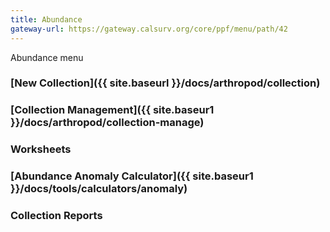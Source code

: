 ```yaml
---
title: Abundance
gateway-url: https://gateway.calsurv.org/core/ppf/menu/path/42
---
```

Abundance menu

### [New Collection]({{ site.baseurl }}/docs/arthropod/collection)

### [Collection Management]({{ site.baseur1 }}/docs/arthropod/collection-manage)

### Worksheets

### [Abundance Anomaly Calculator]({{ site.baseur1 }}/docs/tools/calculators/anomaly)

### Collection Reports
